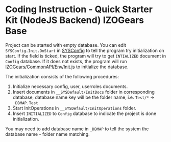 # Coding Instruction - Quick Starter Kit (**NodeJS** Backend) **IZOGears Base**

Project can be started with empty database.
You can edit `SYSConfig.Init.OnStart` in [SYSConfig](./__SYSDefault/SYSConfig.js) to tell the program try initialization on start.
If the field is ticked, the program will try to get `INTIALIZED` document in `Config` database. If it does not exists, the program will run [IZOGears/CommonAPI/Env/Init.js](./IZOGears/CommonAPI/Env/Init.js) to initialize the database.

The initialization consists of the following procedures:
1. Initialize necessary config, user, userroles documents.
2. Insert documents in `__SYSDefault/InitDocs` folder in corresponding database, database name key will be the folder name, i.e. `Test/*` => `_DBMAP.Test`
3. Start InitOperations in `__SYSDefault/InitOperations` folder.
4. Insert `INITIALIZED` to `Config` database to indicate the project is done initialization.

You may need to add database name in `_DBMAP` to tell the system the database name - folder name matching.
